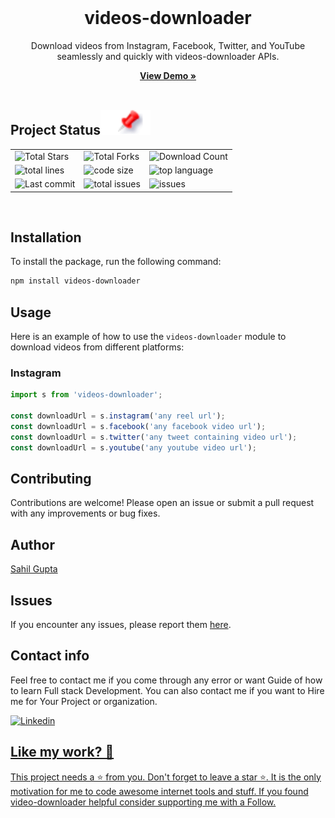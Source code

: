 <br />
<div align="center">

# videos-downloader
<div align="center">


  <p align="center"> Download videos from Instagram, Facebook, Twitter, and YouTube seamlessly and quickly with videos-downloader APIs. </p>
</div>
    <a href="https://ALLinOneSaver.vercel.app/"><strong>View Demo »</strong></a>
    <br />
    <br />
  </p>
</div>

## Project Status[![](https://raw.githubusercontent.com/aregtech/areg-sdk/master/docs/img/pin.svg)](#project-status)
<table class="no-border">
<tr>
    <td><img src="https://badgen.net/github/stars/Sahil-Gupta584/video-downloader" alt="Total Stars"/></td>
    <td><img src="https://badgen.net/github/forks/Sahil-Gupta584/video-downloader" alt="Total Forks"/></td>
    <td><img src="https://img.shields.io/github/search/Sahil-Gupta584/video-downloader/download" alt="Download Count"/></td>
  </tr>
  <tr>
    <td><img src="https://img.shields.io/tokei/lines/github/Sahil-Gupta584/video-downloader" alt="total lines"/></td>
    <td><img src="https://img.shields.io/github/languages/code-size/Sahil-Gupta584/video-downloader?style=flat-square" alt="code size"/></td>
    <td><img src="https://img.shields.io/github/languages/top/Sahil-Gupta584/video-downloader" alt="top language"/></td>
  </tr>
  <tr>
      <td><img src="https://img.shields.io/github/last-commit/Sahil-Gupta584/video-downloader" alt="Last commit"/></td>
    <td><img src="https://img.shields.io/github/issues/Sahil-Gupta584/video-downloader" alt="total issues"/></td>
    <td><img src="https://img.shields.io/github/issues-pr/Sahil-Gupta584/video-downloader" alt="issues"/></td>
  </tr>
</table>
<br />


## Installation

To install the package, run the following command:

```bash
npm install videos-downloader
```

## Usage

Here is an example of how to use the `videos-downloader` module to download videos from different platforms:

### Instagram

```javascript
import s from 'videos-downloader';

const downloadUrl = s.instagram('any reel url');
const downloadUrl = s.facebook('any facebook video url');
const downloadUrl = s.twitter('any tweet containing video url');
const downloadUrl = s.youtube('any youtube video url');
```



## Contributing

Contributions are welcome! Please open an issue or submit a pull request with any improvements or bug fixes.

## Author

[Sahil Gupta](https://github.com/Sahil-Gupta584)

## Issues

If you encounter any issues, please report them [here](https://github.com/Sahil-Gupta584/video-downloader/issues).

## Contact info

Feel free to contact me if you come through any error or want Guide of how to learn Full stack Development. You can also contact me if you want to Hire me for Your Project or organization.

<a href ="https://www.linkedin.com/in/sahil-gupta-1b7742286/"><img src="https://img.shields.io/badge/linkedin-%230077B5.svg?style=for-the-badge&logo=linkedin&logoColor=white" alt="Linkedin"/>

## Like my work? 💖

This project needs a ⭐️ from you. Don't forget to leave a star ⭐️. It is the only motivation for me to code awesome internet tools and stuff. If you found video-downloader helpful consider supporting me with a Follow.

